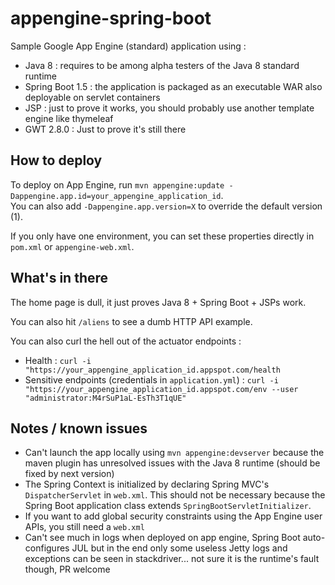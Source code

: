 # appengine-spring-boot

Sample Google App Engine (standard) application using :

 * Java 8 : requires to be among alpha testers of the Java 8 standard runtime
 * Spring Boot 1.5 : the application is packaged as an executable WAR also deployable on servlet containers
 * JSP : just to prove it works, you should probably use another template engine like thymeleaf
 * GWT 2.8.0 : Just to prove it's still there

## How to deploy

To deploy on App Engine, run `mvn appengine:update -Dappengine.app.id=your_appengine_application_id`.  
You can also add `-Dappengine.app.version=X` to override the default version (1).

If you only have one environment, you can set these properties directly in `pom.xml` or `appengine-web.xml`.

## What's in there

The home page is dull, it just proves Java 8 + Spring Boot + JSPs work.

You can also hit `/aliens` to see a dumb HTTP API example.

You can also curl the hell out of the actuator endpoints :

 * Health : `curl -i "https://your_appengine_application_id.appspot.com/health`
 * Sensitive endpoints (credentials in `application.yml`) : `curl -i "https://your_appengine_application_id.appspot.com/env --user "administrator:M4rSuP1aL-EsTh3T1qUE"` 

## Notes / known issues

 * Can't launch the app locally using `mvn appengine:devserver` because the maven plugin has unresolved issues with the Java 8 runtime (should be fixed by next version)
 * The Spring Context is initialized by declaring Spring MVC's `DispatcherServlet` in `web.xml`. This should not be necessary because the Spring Boot application class extends `SpringBootServletInitializer`.
 * If you want to  add global security constraints using the App Engine user APIs, you still need a `web.xml`
 * Can't see much in logs when deployed on app engine, Spring Boot auto-configures JUL but in the end only some useless Jetty logs and exceptions can be seen in stackdriver... not sure it is the runtime's fault though, PR welcome

